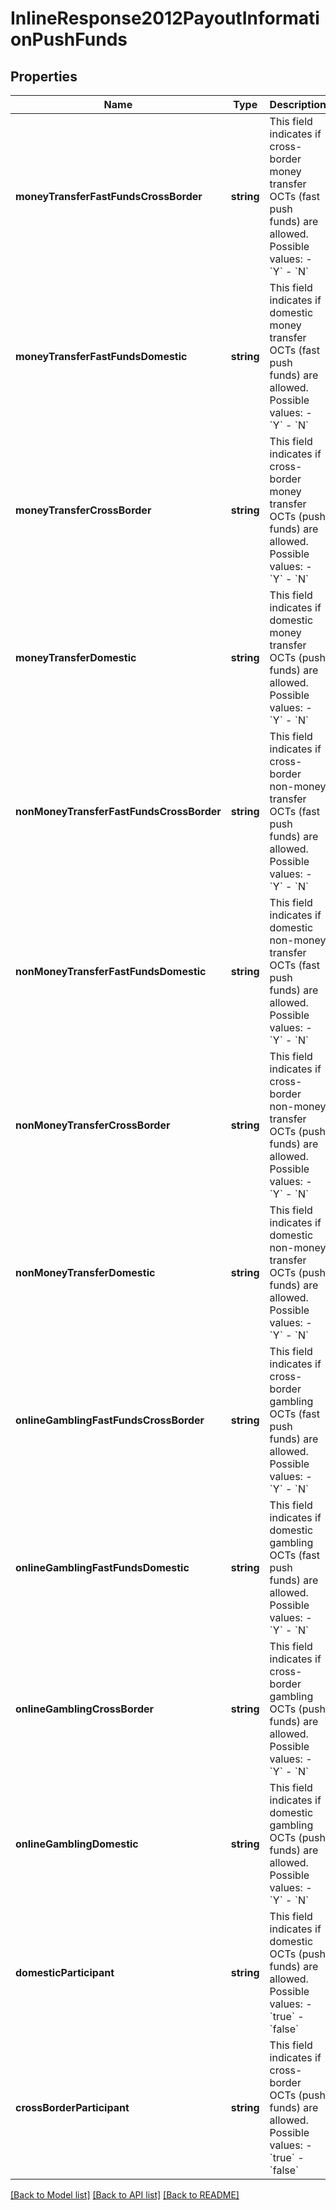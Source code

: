 # InlineResponse2012PayoutInformationPushFunds

## Properties
Name | Type | Description | Notes
------------ | ------------- | ------------- | -------------
**moneyTransferFastFundsCrossBorder** | **string** | This field indicates if cross-border money transfer OCTs (fast push funds) are allowed. Possible values:   - &#x60;Y&#x60;   - &#x60;N&#x60; | [optional] 
**moneyTransferFastFundsDomestic** | **string** | This field indicates if domestic money transfer OCTs (fast push funds) are allowed. Possible values:   - &#x60;Y&#x60;   - &#x60;N&#x60; | [optional] 
**moneyTransferCrossBorder** | **string** | This field indicates if cross-border money transfer OCTs (push funds) are allowed. Possible values:   - &#x60;Y&#x60;   - &#x60;N&#x60; | [optional] 
**moneyTransferDomestic** | **string** | This field indicates if domestic money transfer OCTs (push funds) are allowed. Possible values:   - &#x60;Y&#x60;   - &#x60;N&#x60; | [optional] 
**nonMoneyTransferFastFundsCrossBorder** | **string** | This field indicates if cross-border non-money transfer OCTs (fast push funds) are allowed. Possible values:   - &#x60;Y&#x60;   - &#x60;N&#x60; | [optional] 
**nonMoneyTransferFastFundsDomestic** | **string** | This field indicates if domestic non-money transfer OCTs (fast push funds) are allowed. Possible values:   - &#x60;Y&#x60;   - &#x60;N&#x60; | [optional] 
**nonMoneyTransferCrossBorder** | **string** | This field indicates if cross-border non-money transfer OCTs (push funds) are allowed. Possible values:   - &#x60;Y&#x60;   - &#x60;N&#x60; | [optional] 
**nonMoneyTransferDomestic** | **string** | This field indicates if domestic non-money transfer OCTs (push funds) are allowed. Possible values:   - &#x60;Y&#x60;   - &#x60;N&#x60; | [optional] 
**onlineGamblingFastFundsCrossBorder** | **string** | This field indicates if cross-border gambling OCTs (fast push funds) are allowed. Possible values:   - &#x60;Y&#x60;   - &#x60;N&#x60; | [optional] 
**onlineGamblingFastFundsDomestic** | **string** | This field indicates if domestic gambling OCTs (fast push funds) are allowed. Possible values:   - &#x60;Y&#x60;   - &#x60;N&#x60; | [optional] 
**onlineGamblingCrossBorder** | **string** | This field indicates if cross-border gambling OCTs (push funds) are allowed. Possible values:   - &#x60;Y&#x60;   - &#x60;N&#x60; | [optional] 
**onlineGamblingDomestic** | **string** | This field indicates if domestic gambling OCTs (push funds) are allowed. Possible values:   - &#x60;Y&#x60;   - &#x60;N&#x60; | [optional] 
**domesticParticipant** | **string** | This field indicates if domestic OCTs (push funds) are allowed. Possible values:   - &#x60;true&#x60;   - &#x60;false&#x60; | [optional] 
**crossBorderParticipant** | **string** | This field indicates if cross-border OCTs (push funds) are allowed. Possible values:   - &#x60;true&#x60;   - &#x60;false&#x60; | [optional] 

[[Back to Model list]](../README.md#documentation-for-models) [[Back to API list]](../README.md#documentation-for-api-endpoints) [[Back to README]](../README.md)


